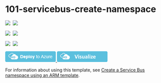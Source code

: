 # 101-servicebus-create-namespace

<IMG SRC="https://azurequickstartsservice.blob.core.windows.net/badges/101-servicebus-create-namespace/PublicLastTestDate.svg" />&nbsp;
<IMG SRC="https://azurequickstartsservice.blob.core.windows.net/badges/101-servicebus-create-namespace/PublicDeployment.svg" />&nbsp;

<IMG SRC="https://azurequickstartsservice.blob.core.windows.net/badges/101-servicebus-create-namespace/FairfaxLastTestDate.svg" />&nbsp;
<IMG SRC="https://azurequickstartsservice.blob.core.windows.net/badges/101-servicebus-create-namespace/FairfaxDeployment.svg" />&nbsp;

<IMG SRC="https://azurequickstartsservice.blob.core.windows.net/badges/101-servicebus-create-namespace/BestPracticeResult.svg" />&nbsp;
<IMG SRC="https://azurequickstartsservice.blob.core.windows.net/badges/101-servicebus-create-namespace/CredScanResult.svg" />&nbsp;

<a href="https://portal.azure.com/#create/Microsoft.Template/uri/https%3A%2F%2Fraw.githubusercontent.com%2FAzure%2Fazure-quickstart-templates%2Fmaster%2F101-servicebus-create-namespace%2Fazuredeploy.json" target="_blank">
    <img src="https://raw.githubusercontent.com/Azure/azure-quickstart-templates/master/1-CONTRIBUTION-GUIDE/images/deploytoazure.png"/>
</a>

<a href="http://armviz.io/#/?load=https%3A%2F%2Fraw.githubusercontent.com%2FAzure%2Fazure-quickstart-templates%2Fmaster%2F101-servicebus-create-namespace%2Fazuredeploy.json" target="_blank">
    <img src="https://raw.githubusercontent.com/Azure/azure-quickstart-templates/master/1-CONTRIBUTION-GUIDE/images/visualizebutton.png"/>
</a>

For information about using this template, see [Create a Service Bus namespace using an ARM template](http://azure.microsoft.com/documentation/articles/service-bus-resource-manager-namespace/).

